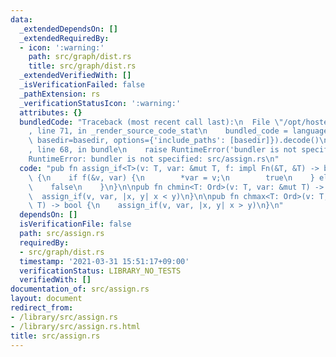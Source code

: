 ```yaml
---
data:
  _extendedDependsOn: []
  _extendedRequiredBy:
  - icon: ':warning:'
    path: src/graph/dist.rs
    title: src/graph/dist.rs
  _extendedVerifiedWith: []
  _isVerificationFailed: false
  _pathExtension: rs
  _verificationStatusIcon: ':warning:'
  attributes: {}
  bundledCode: "Traceback (most recent call last):\n  File \"/opt/hostedtoolcache/Python/3.9.4/x64/lib/python3.9/site-packages/onlinejudge_verify/documentation/build.py\"\
    , line 71, in _render_source_code_stat\n    bundled_code = language.bundle(stat.path,\
    \ basedir=basedir, options={'include_paths': [basedir]}).decode()\n  File \"/opt/hostedtoolcache/Python/3.9.4/x64/lib/python3.9/site-packages/onlinejudge_verify/languages/user_defined.py\"\
    , line 68, in bundle\n    raise RuntimeError('bundler is not specified: {}'.format(path.as_posix()))\n\
    RuntimeError: bundler is not specified: src/assign.rs\n"
  code: "pub fn assign_if<T>(v: T, var: &mut T, f: impl Fn(&T, &T) -> bool) -> bool\
    \ {\n    if f(&v, var) {\n        *var = v;\n        true\n    } else {\n    \
    \    false\n    }\n}\n\npub fn chmin<T: Ord>(v: T, var: &mut T) -> bool {\n  \
    \  assign_if(v, var, |x, y| x < y)\n}\n\npub fn chmax<T: Ord>(v: T, var: &mut\
    \ T) -> bool {\n    assign_if(v, var, |x, y| x > y)\n}\n"
  dependsOn: []
  isVerificationFile: false
  path: src/assign.rs
  requiredBy:
  - src/graph/dist.rs
  timestamp: '2021-03-31 15:51:17+09:00'
  verificationStatus: LIBRARY_NO_TESTS
  verifiedWith: []
documentation_of: src/assign.rs
layout: document
redirect_from:
- /library/src/assign.rs
- /library/src/assign.rs.html
title: src/assign.rs
---
```

